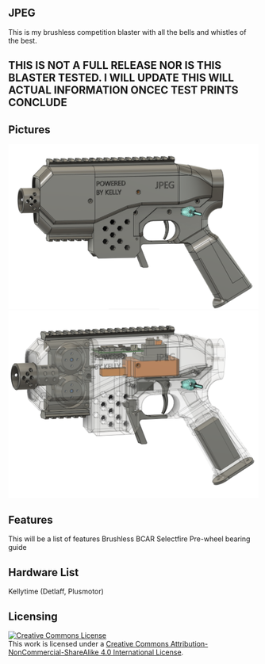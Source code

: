 ## JPEG
This is my brushless competition blaster with all the bells and whistles of the best.

## THIS IS NOT A FULL RELEASE NOR IS THIS BLASTER TESTED. I WILL UPDATE THIS WILL ACTUAL INFORMATION ONCEC TEST PRINTS CONCLUDE

## Pictures
<img src="JPEG.PNG">
<img src="JPEGClear.PNG">

## Features
This will be a list of features
Brushless
BCAR
Selectfire
Pre-wheel bearing guide

## Hardware List
Kellytime (Detlaff, Plusmotor)


## Licensing
<a rel="license" href="http://creativecommons.org/licenses/by-nc-sa/4.0/"><img alt="Creative Commons License" style="border-width:0" src="https://i.creativecommons.org/l/by-nc-sa/4.0/88x31.png" /></a><br />This work is licensed under a <a rel="license" href="http://creativecommons.org/licenses/by-nc-sa/4.0/">Creative Commons Attribution-NonCommercial-ShareAlike 4.0 International License</a>.
